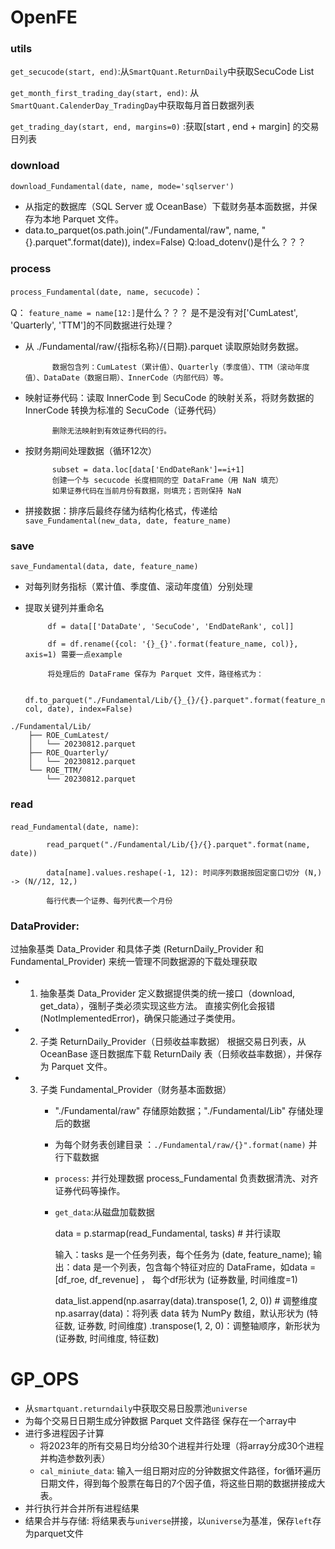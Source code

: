 # OpenFE
      
### utils

```get_secucode(start, end)```:从```SmartQuant.ReturnDaily```中获取SecuCode List

```get_month_first_trading_day(start, end)```: 从 ```SmartQuant.CalenderDay_TradingDay```中获取每月首日数据列表

```get_trading_day(start, end, margins=0)``` :获取[start , end + margin] 的交易日列表

### download
```download_Fundamental(date, name, mode='sqlserver')```
- 从指定的数据库（SQL Server 或 OceanBase）下载财务基本面数据，并保存为本地 Parquet 文件。
- data.to_parquet(os.path.join("./Fundamental/raw", name, "{}.parquet".format(date)), index=False)
Q:load_dotenv()是什么？？？

### process
```process_Fundamental(date, name, secucode)```：

Q： ```feature_name = name[12:]```是什么？？？   是不是没有对['CumLatest', 'Quarterly', 'TTM']的不同数据进行处理？

- 从 ./Fundamental/raw/{指标名称}/{日期}.parquet 读取原始财务数据。

            数据包含列：CumLatest（累计值）、Quarterly（季度值）、TTM（滚动年度值）、DataDate（数据日期）、InnerCode（内部代码）等。

- 映射证券代码：读取 InnerCode 到 SecuCode 的映射关系，将财务数据的 InnerCode 转换为标准的 SecuCode（证券代码）

            删除无法映射到有效证券代码的行。

- 按财务期间处理数据（循环12次）

            subset = data.loc[data['EndDateRank']==i+1]    
            创建一个与 secucode 长度相同的空 DataFrame（用 NaN 填充）    
            如果证券代码在当前月份有数据，则填充；否则保持 NaN
  
- 拼接数据：排序后最终存储为结构化格式，传递给```save_Fundamental(new_data, date, feature_name)```

### save
```save_Fundamental(data, date, feature_name)```
- 对每列财务指标（累计值、季度值、滚动年度值）分别处理
-  提取关键列并重命名
  
            df = data[['DataDate', 'SecuCode', 'EndDateRank', col]]
   
            df = df.rename({col: '{}_{}'.format(feature_name, col)}, axis=1) 需要一点example
   
            将处理后的 DataFrame 保存为 Parquet 文件，路径格式为：
   
            df.to_parquet("./Fundamental/Lib/{}_{}/{}.parquet".format(feature_name, col, date), index=False)
```text
./Fundamental/Lib/
    ├── ROE_CumLatest/
    │   └── 20230812.parquet
    ├── ROE_Quarterly/
    │   └── 20230812.parquet
    └── ROE_TTM/
        └── 20230812.parquet
```

### read
```read_Fundamental(date, name)```:
         
            read_parquet("./Fundamental/Lib/{}/{}.parquet".format(name, date))

            data[name].values.reshape(-1, 12): 时间序列数据按固定窗口切分 (N,) -> (N//12, 12,)
            
            每行代表一个证券、每列代表一个月份
            
### DataProvider:

过抽象基类 Data_Provider 和具体子类 (ReturnDaily_Provider 和 Fundamental_Provider) 来统一管理不同数据源的下载处理获取

- 1. 抽象基类 Data_Provider
定义数据提供类的统一接口（download, get_data），强制子类必须实现这些方法。
直接实例化会报错 (NotImplementedError)，确保只能通过子类使用。

- 2. 子类 ReturnDaily_Provider（日频收益率数据）
根据交易日列表，从 OceanBase 逐日数据库下载 ReturnDaily 表（日频收益率数据），并保存为 Parquet 文件。

- 3. 子类 Fundamental_Provider（财务基本面数据）
        - "./Fundamental/raw" 存储原始数据；"./Fundamental/Lib" 存储处理后的数据
        - 为每个财务表创建目录 ：```./Fundamental/raw/{}".format(name)``` 并行下载数据
        - ```process```: 并行处理数据 process_Fundamental 负责数据清洗、对齐证券代码等操作。
        - ```get_data```:从磁盘加载数据

           data = p.starmap(read_Fundamental, tasks)  # 并行读取

           输入：tasks 是一个任务列表，每个任务为 (date, feature_name); 输出：data 是一个列表，包含每个特征对应的 DataFrame，如data =   [df_roe, df_revenue] ， 每个df形状为 (证券数量, 时间维度=1)    

          data_list.append(np.asarray(data).transpose(1, 2, 0))  # 调整维度
          np.asarray(data)：将列表 data 转为 NumPy 数组，默认形状为 (特征数, 证券数, 时间维度)
         .transpose(1, 2, 0)：调整轴顺序，新形状为 (证券数, 时间维度, 特征数)


# GP_OPS

- 从```smartquant.returndaily```中获取交易日股票池```universe```
- 为每个交易日日期生成分钟数据 Parquet 文件路径 保存在一个array中
- 进行多进程因子计算
  - 将2023年的所有交易日均分给30个进程并行处理（将array分成30个进程 并构造参数列表）
  -  ```cal_miniute_data```: 输入一组日期对应的分钟数据文件路径，for循环遍历日期文件，得到每个股票在每日的7个因子值，将这些日期的数据拼接成大表。
- 并行执行并合并所有进程结果
- 结果合并与存储: 将结果表与```universe```拼接，以```universe```为基准，保存```left```存为parquet文件
